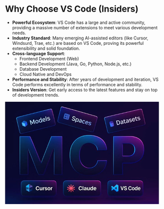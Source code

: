 # Why Choose VS Code (Insiders)

*   **Powerful Ecosystem**: VS Code has a large and active community, providing a massive number of extensions to meet various development needs.
*   **Industry Standard**: Many emerging AI-assisted editors (like Cursor, Windsurd, Trae, etc.) are based on VS Code, proving its powerful extensibility and solid foundation.
*   **Cross-language Support**:
    *   Frontend Development (Web)
    *   Backend Development (Java, Go, Python, Node.js, etc.)
    *   Database Development
    *   Cloud Native and DevOps
*   **Performance and Stability**: After years of development and iteration, VS Code performs excellently in terms of performance and stability.
*   **Insiders Version**: Get early access to the latest features and stay on top of development trends.

![why-vscode](./images/why-vscode.jpeg)